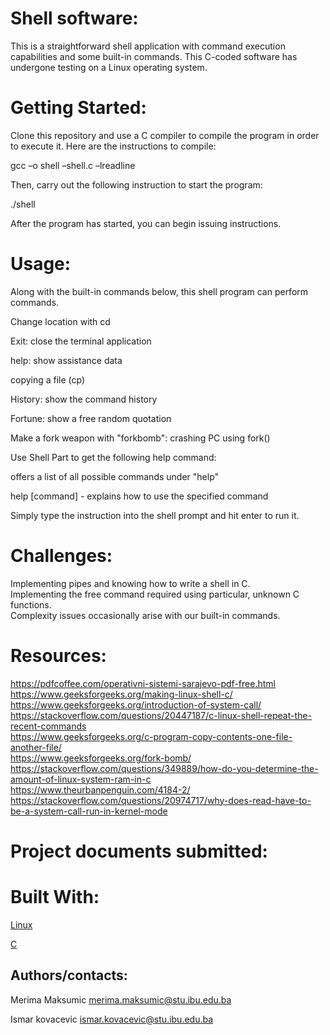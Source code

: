 #  **Shell software:**

This is a straightforward shell application with command execution capabilities and some built-in commands. This C-coded software has undergone testing on a Linux operating system.

# **Getting Started:**

Clone this repository and use a C compiler to compile the program in order to execute it. Here are the instructions to compile:

gcc –o shell –shell.c –lreadline

Then, carry out the following instruction to start the program:

./shell

After the program has started, you can begin issuing instructions.

# **Usage:**

Along with the built-in commands below, this shell program can perform commands.

Change location with cd

Exit: close the terminal application

help: show assistance data

copying a file (cp) 

History: show the command history 

Fortune: show a free random quotation 

Make a fork weapon with "forkbomb": crashing PC using fork()

Use Shell Part to get the following help command:

offers a list of all possible commands under "help"

help [command] - explains how to use the specified command

Simply type the instruction into the shell prompt and hit enter to run it.

# **Challenges:**

Implementing pipes and knowing how to write a shell in C.   
Implementing the free command required using particular, unknown C functions.   
Complexity issues occasionally arise with our built-in commands.






# **Resources:**

https://pdfcoffee.com/operativni-sistemi-sarajevo-pdf-free.html   
https://www.geeksforgeeks.org/making-linux-shell-c/   
https://www.geeksforgeeks.org/introduction-of-system-call/   
https://stackoverflow.com/questions/20447187/c-linux-shell-repeat-the-recent-commands   
https://www.geeksforgeeks.org/c-program-copy-contents-one-file-another-file/   
https://www.geeksforgeeks.org/fork-bomb/   
https://stackoverflow.com/questions/349889/how-do-you-determine-the-amount-of-linux-system-ram-in-c   
https://www.theurbanpenguin.com/4184-2/   
https://stackoverflow.com/questions/20974717/why-does-read-have-to-be-a-system-call-run-in-kernel-mode

# **Project documents submitted:**







# **Built With:**

[Linux](https://www.linux.org/)

[C](https://www.programiz.com/c-programming)

## **Authors/contacts:**

Merima Maksumic   merima.maksumic@stu.ibu.edu.ba

Ismar kovacevic   ismar.kovacevic@stu.ibu.edu.ba








